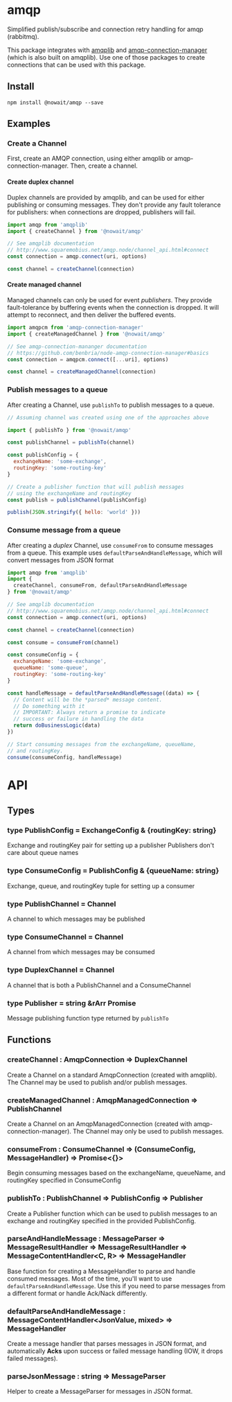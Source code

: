 # amqp

Simplified publish/subscribe and connection retry handling for amqp (rabbitmq).

This package integrates with [amqplib](http://www.squaremobius.net/amqp.node/channel_api.html) and [amqp-connection-manager](https://github.com/benbria/node-amqp-connection-manager) (which is also built on amqplib).  Use one of those packages to create connections that can be used with this package.

## Install

```
npm install @nowait/amqp --save
```

## Examples

### Create a Channel

First, create an AMQP connection, using either amqplib or amqp-connection-manager.  Then, create a channel.

#### Create duplex channel

Duplex channels are provided by amqplib, and can be used for either publishing or consuming messages.  They don't provide any fault tolerance for publishers: when connections are dropped, publishers will fail.

```js
import amqp from 'amqplib'
import { createChannel } from '@nowait/amqp'

// See amqplib documentation
// http://www.squaremobius.net/amqp.node/channel_api.html#connect
const connection = amqp.connect(uri, options)

const channel = createChannel(connection)
```

#### Create managed channel

Managed channels can only be used for event *publishers*.  They provide fault-tolerance by buffering events when the connection is dropped.  It will attempt to reconnect, and then deliver the buffered events.

```js
import amqpcm from 'amqp-connection-manager'
import { createManagedChannel } from '@nowait/amqp'

// See amqp-connection-mananger documentation
// https://github.com/benbria/node-amqp-connection-manager#basics
const connection = amqpcm.connect([...uri], options)

const channel = createManagedChannel(connection)
```

### Publish messages to a queue

After creating a Channel, use `publishTo` to publish messages to a queue.

```js
// Assuming channel was created using one of the approaches above

import { publishTo } from '@nowait/amqp'

const publishChannel = publishTo(channel)

const publishConfig = {
  exchangeName: 'some-exchange',
  routingKey: 'some-routing-key'
}

// Create a publisher function that will publish messages
// using the exchangeName and routingKey
const publish = publishChannel(publishConfig)

publish(JSON.stringify({ hello: 'world' }))
```

### Consume message from a queue

After creating a *duplex* Channel, use `consumeFrom` to consume messages from a queue.  This example uses `defaultParseAndHandleMessage`, which will convert messages from JSON format

```js
import amqp from 'amqplib'
import {
  createChannel, consumeFrom, defaultParseAndHandleMessage
} from '@nowait/amqp'

// See amqplib documentation
// http://www.squaremobius.net/amqp.node/channel_api.html#connect
const connection = amqp.connect(uri, options)

const channel = createChannel(connection)

const consume = consumeFrom(channel)

const consumeConfig = {
  exchangeName: 'some-exchange',
  queueName: 'some-queue',
  routingKey: 'some-routing-key'
}

const handleMessage = defaultParseAndHandleMessage((data) => {
  // Content will be the *parsed* message content.
  // Do something with it
  // IMPORTANT: Always return a promise to indicate
  // success or failure in handling the data
  return doBusinessLogic(data)
})

// Start consuming messages from the exchangeName, queueName,
// and routingKey.
consume(consumeConfig, handleMessage)
```

# API

## Types

### type PublishConfig = ExchangeConfig & {routingKey: string}

Exchange and routingKey pair for setting up a publisher
Publishers don't care about queue names

### type ConsumeConfig = PublishConfig & {queueName: string}

Exchange, queue, and routingKey tuple for setting up a consumer

### type PublishChannel = Channel<AmqpPublishChannel>

A channel to which messages may be published

### type ConsumeChannel = Channel<AmqpConsumeChannel>

A channel from which messages may be consumed

### type DuplexChannel = Channel<AmqpDuplexChannel>

A channel that is both a PublishChannel and a ConsumeChannel

### type Publisher = string &rArr Promise<boolean>

Message publishing function type returned by `publishTo`

## Functions

### createChannel : AmqpConnection &rArr; DuplexChannel

Create a Channel on a standard AmqpConnection (created with amqplib).  The Channel may be used to publish and/or publish messages.

### createManagedChannel : AmqpManagedConnection &rArr; PublishChannel

Create a Channel on an AmqpManagedConnection (created with amqp-connection-manager).  The Channel may only be used to publish messages.

### consumeFrom : ConsumeChannel &rArr; (ConsumeConfig, MessageHandler) &rArr; Promise<{}>

Begin consuming messages based on the exchangeName, queueName, and routingKey specified in ConsumeConfig

### publishTo : PublishChannel &rArr; PublishConfig &rArr; Publisher

Create a Publisher function which can be used to publish messages to an exchange and routingKey specified in the provided PublishConfig.

### parseAndHandleMessage : MessageParser<C> &rArr; MessageResultHandler<mixed> &rArr; MessageResultHandler<R> &rArr; MessageContentHandler<C, R> &rArr; MessageHandler

Base function for creating a MessageHandler to parse and handle consumed messages.  Most of the time, you'll want to use `defaultParseAndHandleMessage`.  Use this if you need to parse messages from a different format or handle Ack/Nack differently.

### defaultParseAndHandleMessage : MessageContentHandler<JsonValue, mixed> &rArr; MessageHandler<mixed>

Create a message handler that parses messages in JSON format, and automatically **Acks** upon success or failed message handling (IOW, it drops failed messages).

### parseJsonMessage : string &rArr; MessageParser<JsonValue>

Helper to create a MessageParser for messages in JSON format.
